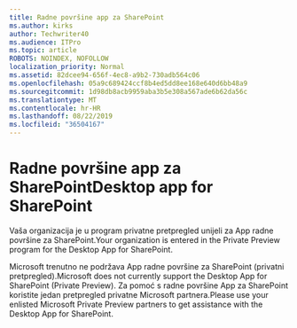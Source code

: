 ```yaml
---
title: Radne površine app za SharePoint
ms.author: kirks
author: Techwriter40
ms.audience: ITPro
ms.topic: article
ROBOTS: NOINDEX, NOFOLLOW
localization_priority: Normal
ms.assetid: 82dcee94-656f-4ec8-a9b2-730adb564c06
ms.openlocfilehash: 05a9c689424ccf8b4ed5dd8ee168e640d6bb48a9
ms.sourcegitcommit: 1d98db8acb9959aba3b5e308a567ade6b62da56c
ms.translationtype: MT
ms.contentlocale: hr-HR
ms.lasthandoff: 08/22/2019
ms.locfileid: "36504167"
---
```

# <a name="desktop-app-for-sharepoint"></a><span data-ttu-id="bf44f-102">Radne površine app za SharePoint</span><span class="sxs-lookup"><span data-stu-id="bf44f-102">Desktop app for SharePoint</span></span>

<span data-ttu-id="bf44f-103">Vaša organizacija je u program privatne pretpregled unijeli za App radne površine za SharePoint.</span><span class="sxs-lookup"><span data-stu-id="bf44f-103">Your organization is entered in the Private Preview program for the Desktop App for SharePoint.</span></span>

<span data-ttu-id="bf44f-104">Microsoft trenutno ne podržava App radne površine za SharePoint (privatni pretpregled).</span><span class="sxs-lookup"><span data-stu-id="bf44f-104">Microsoft does not currently support the Desktop App for SharePoint (Private Preview).</span></span> <span data-ttu-id="bf44f-105">Za pomoć s radne površine App za SharePoint koristite jedan pretpregled privatne Microsoft partnera.</span><span class="sxs-lookup"><span data-stu-id="bf44f-105">Please use your enlisted Microsoft Private Preview partners to get assistance with the Desktop App for SharePoint.</span></span>


